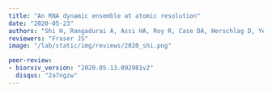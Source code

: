 ```yaml
---
title: "An RNA dynamic ensemble at atomic resolution"
date: "2020-05-23"
authors: "Shi H, Rangadurai A, Assi HA, Roy R, Case DA, Herschlag D, Yesselman JD, Al-Hashimi HM"
reviewers: "Fraser JS"
image: "/lab/static/img/reviews/2020_shi.png"

peer-review:
- biorxiv_version: "2020.05.13.092981v2"
  disqus: "2a7ngzw"
---
```

